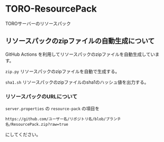 # TORO-ResourcePack

TOROサーバーのリソースパック

## リソースパックのzipファイルの自動生成について

GitHub Actions を利用してリソースパックのzipファイルを自動生成しています。

`zip.py` リソースパックのzipファイルを自動で生成する。

`sha1.sh` リソースパックのzipファイルのsha1のハッシュ値を出力する。

### リソースパックのURLについて

`server.properties` の `resource-pack` の項目を

```url
https://github.com/ユーザー名/リポジトリ名/blob/ブランチ名/ResourcePack.zip?raw=true
```

にしてください。

